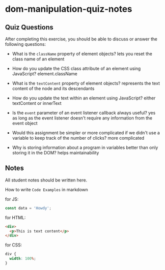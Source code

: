 # dom-manipulation-quiz-notes

## Quiz Questions

After completing this exercise, you should be able to discuss or answer the following questions:

- What is the `className` property of element objects?
  lets you reset the class name of an element

- How do you update the CSS class attribute of an element using JavaScript?
  element.className

- What is the `textContent` property of element objects?
  represents the text content of the node and its descendants

- How do you update the text within an element using JavaScript?
  either textContent or innerText

- Is the `event` parameter of an event listener callback always useful?
  yes as long as the event listener doesn't require any information from the event object

- Would this assignment be simpler or more complicated if we didn't use a variable to keep track of the number of clicks?
  more complicated

- Why is storing information about a program in variables better than only storing it in the DOM?
  helps maintainability

## Notes

All student notes should be written here.

How to write `Code Examples` in markdown

for JS:

```javascript
const data = 'Howdy';
```

for HTML:

```html
<div>
  <p>This is text content</p>
</div>
```

for CSS:

```css
div {
  width: 100%;
}
```
